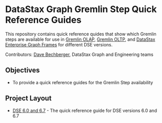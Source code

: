 # DataStax Graph Gremlin Step Quick Reference Guides
This repository contains quick reference quides that show which Gremlin steps are available for use in [Gremlin OLAP](https://docs.datastax.com/en/dse/6.7/dse-dev/datastax_enterprise/graph/graphOLTPvsOLAP.html#graphOLTPvsOLAP__olap), [Gremlin OLTP](https://docs.datastax.com/en/dse/6.7/dse-dev/datastax_enterprise/graph/graphOLTPvsOLAP.html#graphOLTPvsOLAP__oltp), and [DataStax Enterprise Graph Frames](https://docs.datastax.com/en/dse/6.7/dse-dev/datastax_enterprise/graph/graphAnalytics/dseGraphFrameOverview.html) for different DSE versions.

Contributors: [Dave Bechberger](https://github.com/bechbd), DataStax Graph and Engineering teams

## Objectives
* To provide a quick reference guides for the Gremlin Step availability
	

## Project Layout

* [DSE 6.0 and 6.7](60_67_availability.md) - The quick reference guide for DSE versions 6.0 and 6.7
 
